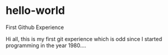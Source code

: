 # hello-world
First Github Experience

Hi all, this is my first git experience which is odd since I started programming in the year 1980....

